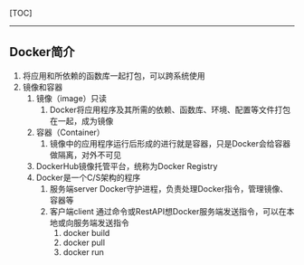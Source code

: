 [TOC]

------



## Docker简介

1. 将应用和所依赖的函数库一起打包，可以跨系统使用
2. 镜像和容器
    1. 镜像（image）只读
        1. Docker将应用程序及其所需的依赖、函数库、环境、配置等文件打包在一起，成为镜像
    2. 容器（Container）
        1. 镜像中的应用程序运行后形成的进行就是容器，只是Docker会给容器做隔离，对外不可见
    3. DockerHub镜像托管平台，统称为Docker Registry
    4. Docker是一个C/S架构的程序
        1. 服务端server Docker守护进程，负责处理Docker指令，管理镜像、容器等
        2. 客户端client 通过命令或RestAPI想Docker服务端发送指令，可以在本地或向服务端发送指令
            1. docker build
            2. docker pull
            3. docker run